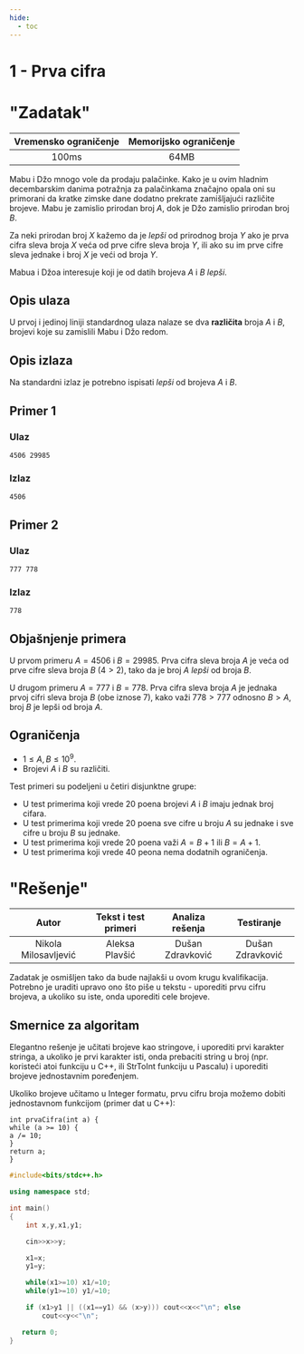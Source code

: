 ```yaml
---
hide:
  - toc
---
```


# 1 - Prva cifra

#  "Zadatak"

| Vremensko ograničenje | Memorijsko ograničenje |
|:-:|:-:|
| 100ms | 64MB |

Mabu i Džo mnogo vole da prodaju palačinke. Kako je u ovim hladnim decembarskim danima potražnja za palačinkama značajno opala oni su primorani da kratke zimske dane dodatno prekrate zamišljajući različite brojeve. Mabu je zamislio prirodan broj $A$, dok je Džo zamislio prirodan broj $B$.

Za neki prirodan broj $X$  kažemo da je *lepši* od prirodnog broja $Y$ ako je prva cifra sleva broja $X$ veća od prve cifre sleva broja  $Y$, ili ako su im prve cifre sleva jednake i broj $X$ je veći od broja $Y$.

Mabua i Džoa interesuje koji je od datih brojeva $A$ i $B$ *lepši*.

## Opis ulaza
U prvoj i jedinoj liniji standardnog ulaza nalaze se dva **različita** broja $A$ i $B$, brojevi koje su zamislili Mabu i Džo redom.

## Opis izlaza
Na standardni izlaz je potrebno ispisati *lepši* od brojeva $A$ i $B$.

## Primer 1
### Ulaz
```
4506 29985
```

### Izlaz
```
4506
```

## Primer 2
### Ulaz
```
777 778
```

### Izlaz
```
778
```



## Objašnjenje primera 
U prvom primeru  $A = 4506$  i $B = 29985$. Prva cifra sleva broja $A$ je veća od prve cifre sleva broja $B$ ($4 > 2$), tako da je broj $A$ *lepši* od broja $B$.

U drugom primeru $A =777$  i $B= 778$. Prva cifra sleva broja $A$ je jednaka prvoj cifri sleva broja $B$ (obe iznose $7$), kako važi $778 > 777$ odnosno $B > A$, broj $B$ je lepši od broja $A$.

## Ograničenja

* $1 \leq A,B \leq 10^9$.
* Brojevi $A$ i $B$ su različiti.

Test primeri su podeljeni u četiri disjunktne grupe:

* U test primerima koji vrede $20$ poena brojevi $A$ i $B$ imaju jednak broj cifara.
* U test primerima koji vrede $20$ poena sve cifre u broju $A$ su jednake i sve cifre u broju $B$ su jednake.
* U test primerima koji vrede $20$ poena važi $A = B + 1$ ili $B = A + 1$.
* U test primerima koji vrede $40$ peona nema dodatnih ograničenja.


#  "Rešenje"

| Autor | Tekst i test primeri | Analiza rеšenja | Testiranje |
|:-:|:-:|:-:|:-:|
| Nikola Milosavljević | Aleksa Plavšić | Dušan Zdravković | Dušan Zdravković |

Zadatak je osmišljen tako da bude najlakši u ovom krugu kvalifikacija. Potrebno je uraditi upravo ono što piše u tekstu - uporediti prvu cifru brojeva, a ukoliko su iste, onda uporediti cele brojeve.

## Smernice za algoritam

Elegantno rešenje je učitati brojeve kao stringove, i uporediti prvi karakter stringa, a ukoliko je prvi karakter isti, onda prebaciti string u broj (npr. koristeći atoi funkciju u C++, ili StrToInt funkciju u Pascalu) i uporediti brojeve jednostavnim poređenjem.

Ukoliko brojeve učitamo u Integer formatu, prvu cifru broja možemo dobiti jednostavnom funkcijom (primer dat u C++):

```
int prvaCifra(int a) {
while (a >= 10) {
a /= 10;
}
return a;
}
```

``` cpp title="01_prva_cifra.cpp" linenums="1"
#include<bits/stdc++.h>

using namespace std;

int main()
{
    int x,y,x1,y1;

    cin>>x>>y;

    x1=x;
    y1=y;

    while(x1>=10) x1/=10;
    while(y1>=10) y1/=10;

    if (x1>y1 || ((x1==y1) && (x>y))) cout<<x<<"\n"; else
        cout<<y<<"\n";

   return 0;
}

```
